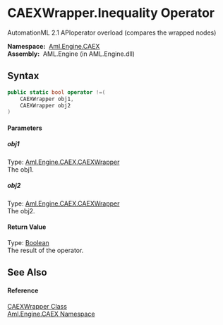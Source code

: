 CAEXWrapper.Inequality Operator
===============================
AutomationML 2.1 APIoperator overload (compares the wrapped nodes)

  **Namespace:**  [Aml.Engine.CAEX][1]  
  **Assembly:**  AML.Engine (in AML.Engine.dll)

Syntax
------

```csharp
public static bool operator !=(
	CAEXWrapper obj1,
	CAEXWrapper obj2
)
```

#### Parameters

##### *obj1*
Type: [Aml.Engine.CAEX.CAEXWrapper][2]  
The obj1.

##### *obj2*
Type: [Aml.Engine.CAEX.CAEXWrapper][2]  
The obj2.

#### Return Value
Type: [Boolean][3]  
 The result of the operator. 

See Also
--------

#### Reference
[CAEXWrapper Class][2]  
[Aml.Engine.CAEX Namespace][1]  

[1]: ../README.md
[2]: README.md
[3]: https://docs.microsoft.com/dotnet/api/system.boolean
[4]: https://www.automationml.org
[5]: ../../icons/logoShade.png